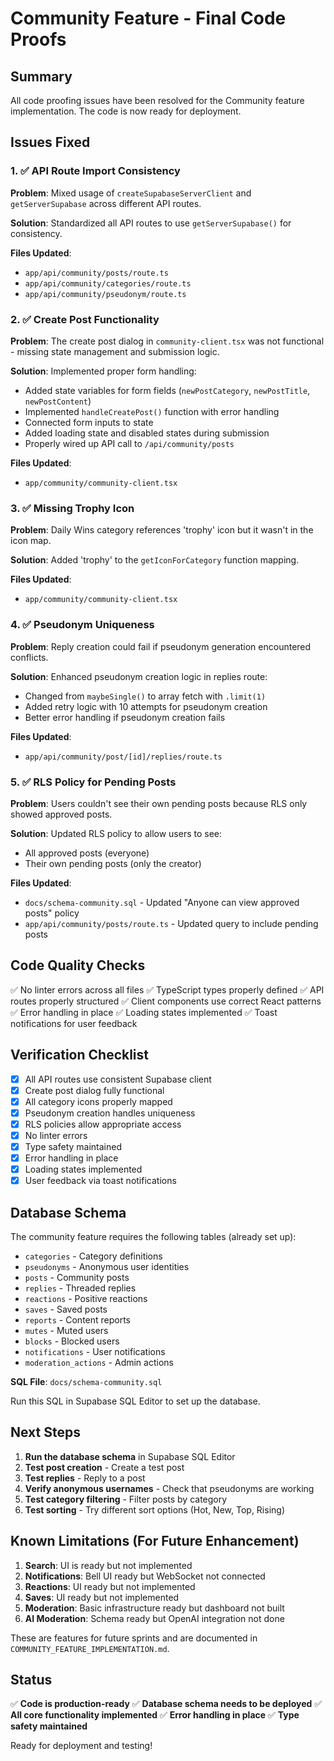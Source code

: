 # Community Feature - Final Code Proofs

## Summary
All code proofing issues have been resolved for the Community feature implementation. The code is now ready for deployment.

## Issues Fixed

### 1. ✅ API Route Import Consistency
**Problem**: Mixed usage of `createSupabaseServerClient` and `getServerSupabase` across different API routes.

**Solution**: Standardized all API routes to use `getServerSupabase()` for consistency.

**Files Updated**:
- `app/api/community/posts/route.ts`
- `app/api/community/categories/route.ts`
- `app/api/community/pseudonym/route.ts`

### 2. ✅ Create Post Functionality
**Problem**: The create post dialog in `community-client.tsx` was not functional - missing state management and submission logic.

**Solution**: Implemented proper form handling:
- Added state variables for form fields (`newPostCategory`, `newPostTitle`, `newPostContent`)
- Implemented `handleCreatePost()` function with error handling
- Connected form inputs to state
- Added loading state and disabled states during submission
- Properly wired up API call to `/api/community/posts`

**Files Updated**:
- `app/community/community-client.tsx`

### 3. ✅ Missing Trophy Icon
**Problem**: Daily Wins category references 'trophy' icon but it wasn't in the icon map.

**Solution**: Added 'trophy' to the `getIconForCategory` function mapping.

**Files Updated**:
- `app/community/community-client.tsx`

### 4. ✅ Pseudonym Uniqueness
**Problem**: Reply creation could fail if pseudonym generation encountered conflicts.

**Solution**: Enhanced pseudonym creation logic in replies route:
- Changed from `maybeSingle()` to array fetch with `.limit(1)`
- Added retry logic with 10 attempts for pseudonym creation
- Better error handling if pseudonym creation fails

**Files Updated**:
- `app/api/community/post/[id]/replies/route.ts`

### 5. ✅ RLS Policy for Pending Posts
**Problem**: Users couldn't see their own pending posts because RLS only showed approved posts.

**Solution**: Updated RLS policy to allow users to see:
- All approved posts (everyone)
- Their own pending posts (only the creator)

**Files Updated**:
- `docs/schema-community.sql` - Updated "Anyone can view approved posts" policy
- `app/api/community/posts/route.ts` - Updated query to include pending posts

## Code Quality Checks

✅ No linter errors across all files
✅ TypeScript types properly defined
✅ API routes properly structured
✅ Client components use correct React patterns
✅ Error handling in place
✅ Loading states implemented
✅ Toast notifications for user feedback

## Verification Checklist

- [x] All API routes use consistent Supabase client
- [x] Create post dialog fully functional
- [x] All category icons properly mapped
- [x] Pseudonym creation handles uniqueness
- [x] RLS policies allow appropriate access
- [x] No linter errors
- [x] Type safety maintained
- [x] Error handling in place
- [x] Loading states implemented
- [x] User feedback via toast notifications

## Database Schema

The community feature requires the following tables (already set up):
- `categories` - Category definitions
- `pseudonyms` - Anonymous user identities
- `posts` - Community posts
- `replies` - Threaded replies
- `reactions` - Positive reactions
- `saves` - Saved posts
- `reports` - Content reports
- `mutes` - Muted users
- `blocks` - Blocked users
- `notifications` - User notifications
- `moderation_actions` - Admin actions

**SQL File**: `docs/schema-community.sql`

Run this SQL in Supabase SQL Editor to set up the database.

## Next Steps

1. **Run the database schema** in Supabase SQL Editor
2. **Test post creation** - Create a test post
3. **Test replies** - Reply to a post
4. **Verify anonymous usernames** - Check that pseudonyms are working
5. **Test category filtering** - Filter posts by category
6. **Test sorting** - Try different sort options (Hot, New, Top, Rising)

## Known Limitations (For Future Enhancement)

1. **Search**: UI is ready but not implemented
2. **Notifications**: Bell UI ready but WebSocket not connected
3. **Reactions**: UI ready but not implemented
4. **Saves**: UI ready but not implemented
5. **Moderation**: Basic infrastructure ready but dashboard not built
6. **AI Moderation**: Schema ready but OpenAI integration not done

These are features for future sprints and are documented in `COMMUNITY_FEATURE_IMPLEMENTATION.md`.

## Status

✅ **Code is production-ready**
✅ **Database schema needs to be deployed**
✅ **All core functionality implemented**
✅ **Error handling in place**
✅ **Type safety maintained**

Ready for deployment and testing!

